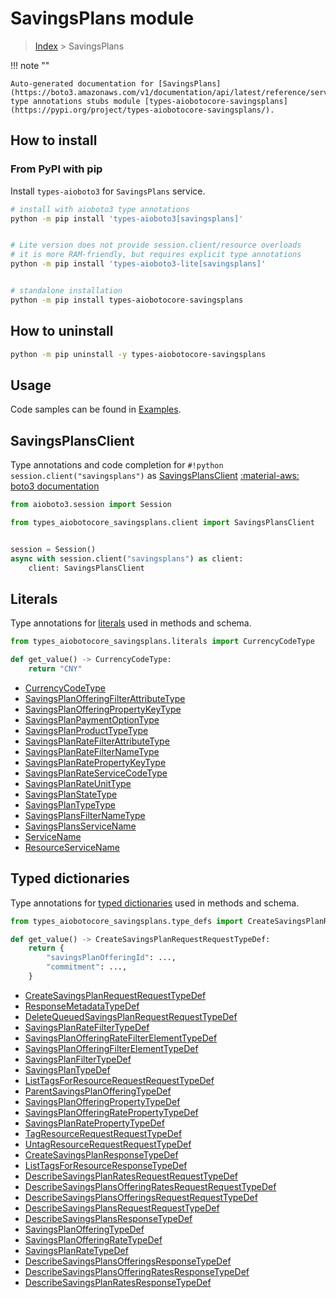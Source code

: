 # SavingsPlans module

> [Index](../README.md) > SavingsPlans


!!! note ""

    Auto-generated documentation for [SavingsPlans](https://boto3.amazonaws.com/v1/documentation/api/latest/reference/services/savingsplans.html#SavingsPlans)
    type annotations stubs module [types-aiobotocore-savingsplans](https://pypi.org/project/types-aiobotocore-savingsplans/).

## How to install



### From PyPI with pip

Install `types-aioboto3` for `SavingsPlans` service.

```bash
# install with aioboto3 type annotations
python -m pip install 'types-aioboto3[savingsplans]'


# Lite version does not provide session.client/resource overloads
# it is more RAM-friendly, but requires explicit type annotations
python -m pip install 'types-aioboto3-lite[savingsplans]'


# standalone installation
python -m pip install types-aiobotocore-savingsplans
```



## How to uninstall

```bash
python -m pip uninstall -y types-aiobotocore-savingsplans
```

## Usage

Code samples can be found in [Examples](./usage.md).

## SavingsPlansClient

Type annotations and code completion for  `#!python session.client("savingsplans")` as [SavingsPlansClient](./client.md)
[:material-aws: boto3 documentation](https://boto3.amazonaws.com/v1/documentation/api/latest/reference/services/savingsplans.html#SavingsPlans.Client)

```python title="Usage example"
from aioboto3.session import Session

from types_aiobotocore_savingsplans.client import SavingsPlansClient


session = Session()
async with session.client("savingsplans") as client:
    client: SavingsPlansClient
```








## Literals

Type annotations for [literals](./literals.md) used in methods and schema.

```python title="Usage example"
from types_aiobotocore_savingsplans.literals import CurrencyCodeType

def get_value() -> CurrencyCodeType:
    return "CNY"
```

- [CurrencyCodeType](./literals.md#currencycodetype)
- [SavingsPlanOfferingFilterAttributeType](./literals.md#savingsplanofferingfilterattributetype)
- [SavingsPlanOfferingPropertyKeyType](./literals.md#savingsplanofferingpropertykeytype)
- [SavingsPlanPaymentOptionType](./literals.md#savingsplanpaymentoptiontype)
- [SavingsPlanProductTypeType](./literals.md#savingsplanproducttypetype)
- [SavingsPlanRateFilterAttributeType](./literals.md#savingsplanratefilterattributetype)
- [SavingsPlanRateFilterNameType](./literals.md#savingsplanratefilternametype)
- [SavingsPlanRatePropertyKeyType](./literals.md#savingsplanratepropertykeytype)
- [SavingsPlanRateServiceCodeType](./literals.md#savingsplanrateservicecodetype)
- [SavingsPlanRateUnitType](./literals.md#savingsplanrateunittype)
- [SavingsPlanStateType](./literals.md#savingsplanstatetype)
- [SavingsPlanTypeType](./literals.md#savingsplantypetype)
- [SavingsPlansFilterNameType](./literals.md#savingsplansfilternametype)
- [SavingsPlansServiceName](./literals.md#savingsplansservicename)
- [ServiceName](./literals.md#servicename)
- [ResourceServiceName](./literals.md#resourceservicename)




## Typed dictionaries

Type annotations for [typed dictionaries](./type_defs.md) used in methods and schema.

```python title="Usage example"
from types_aiobotocore_savingsplans.type_defs import CreateSavingsPlanRequestRequestTypeDef

def get_value() -> CreateSavingsPlanRequestRequestTypeDef:
    return {
        "savingsPlanOfferingId": ...,
        "commitment": ...,
    }
```

- [CreateSavingsPlanRequestRequestTypeDef](./type_defs.md#createsavingsplanrequestrequesttypedef)
- [ResponseMetadataTypeDef](./type_defs.md#responsemetadatatypedef)
- [DeleteQueuedSavingsPlanRequestRequestTypeDef](./type_defs.md#deletequeuedsavingsplanrequestrequesttypedef)
- [SavingsPlanRateFilterTypeDef](./type_defs.md#savingsplanratefiltertypedef)
- [SavingsPlanOfferingRateFilterElementTypeDef](./type_defs.md#savingsplanofferingratefilterelementtypedef)
- [SavingsPlanOfferingFilterElementTypeDef](./type_defs.md#savingsplanofferingfilterelementtypedef)
- [SavingsPlanFilterTypeDef](./type_defs.md#savingsplanfiltertypedef)
- [SavingsPlanTypeDef](./type_defs.md#savingsplantypedef)
- [ListTagsForResourceRequestRequestTypeDef](./type_defs.md#listtagsforresourcerequestrequesttypedef)
- [ParentSavingsPlanOfferingTypeDef](./type_defs.md#parentsavingsplanofferingtypedef)
- [SavingsPlanOfferingPropertyTypeDef](./type_defs.md#savingsplanofferingpropertytypedef)
- [SavingsPlanOfferingRatePropertyTypeDef](./type_defs.md#savingsplanofferingratepropertytypedef)
- [SavingsPlanRatePropertyTypeDef](./type_defs.md#savingsplanratepropertytypedef)
- [TagResourceRequestRequestTypeDef](./type_defs.md#tagresourcerequestrequesttypedef)
- [UntagResourceRequestRequestTypeDef](./type_defs.md#untagresourcerequestrequesttypedef)
- [CreateSavingsPlanResponseTypeDef](./type_defs.md#createsavingsplanresponsetypedef)
- [ListTagsForResourceResponseTypeDef](./type_defs.md#listtagsforresourceresponsetypedef)
- [DescribeSavingsPlanRatesRequestRequestTypeDef](./type_defs.md#describesavingsplanratesrequestrequesttypedef)
- [DescribeSavingsPlansOfferingRatesRequestRequestTypeDef](./type_defs.md#describesavingsplansofferingratesrequestrequesttypedef)
- [DescribeSavingsPlansOfferingsRequestRequestTypeDef](./type_defs.md#describesavingsplansofferingsrequestrequesttypedef)
- [DescribeSavingsPlansRequestRequestTypeDef](./type_defs.md#describesavingsplansrequestrequesttypedef)
- [DescribeSavingsPlansResponseTypeDef](./type_defs.md#describesavingsplansresponsetypedef)
- [SavingsPlanOfferingTypeDef](./type_defs.md#savingsplanofferingtypedef)
- [SavingsPlanOfferingRateTypeDef](./type_defs.md#savingsplanofferingratetypedef)
- [SavingsPlanRateTypeDef](./type_defs.md#savingsplanratetypedef)
- [DescribeSavingsPlansOfferingsResponseTypeDef](./type_defs.md#describesavingsplansofferingsresponsetypedef)
- [DescribeSavingsPlansOfferingRatesResponseTypeDef](./type_defs.md#describesavingsplansofferingratesresponsetypedef)
- [DescribeSavingsPlanRatesResponseTypeDef](./type_defs.md#describesavingsplanratesresponsetypedef)

